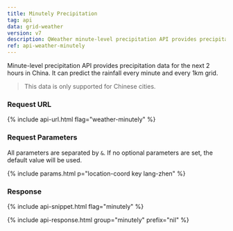 ```yaml
---
title: Minutely Precipitation
tag: api
data: grid-weather
version: v7
description: QWeather minute-level precipitation API provides precipitation data for the next 2 hours in China. It can predict the rainfall every minute and every 1km grid.
ref: api-weather-minutely
---
```


Minute-level precipitation API provides precipitation data for the next 2 hours in China. It can predict the rainfall every minute and every 1km grid.

> This data is only supported for Chinese cities.

### Request URL

{% include api-url.html flag="weather-minutely" %}

### Request Parameters

All parameters are separated by `&`. If no optional parameters are set, the default value will be used.

{% include params.html p="location-coord key lang-zhen" %}

### Response

{% include api-snippet.html flag="minutely" %}

{% include api-response.html group="minutely" prefix="nil"  %}
